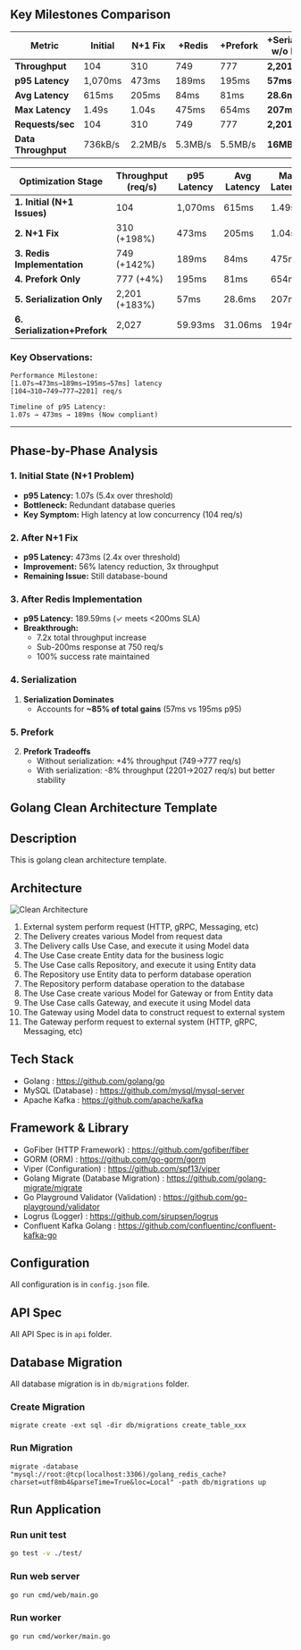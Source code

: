 ## **Key Milestones Comparison**

| Metric                | Initial | N+1 Fix | +Redis | +Prefork | +Serialization w/o Prefork | Total Improvement |
|-----------------------|---------|---------|--------|----------|-----------------|-------------------|
| **Throughput**        | 104     | 310     | 749    | 777      | **2,201**       | **21.2x ↑**       |
| **p95 Latency**       | 1,070ms | 473ms   | 189ms  | 195ms    | **57ms**        | **94.7% ↓**       |
| **Avg Latency**       | 615ms   | 205ms   | 84ms   | 81ms     | **28.6ms**      | **95.3% ↓**       |
| **Max Latency**       | 1.49s   | 1.04s   | 475ms  | 654ms    | **207ms**       | **86.1% ↓**       |
| **Requests/sec**      | 104     | 310     | 749    | 777      | **2,201**       | **21.2x ↑**       |
| **Data Throughput**   | 736kB/s | 2.2MB/s | 5.3MB/s| 5.5MB/s  | **16MB/s**      | **21.7x ↑**       |

| Optimization Stage               | Throughput (req/s) | p95 Latency | Avg Latency | Max Latency | Data Throughput | vs Initial Improvement |
|----------------------------------|--------------------|-------------|-------------|-------------|-----------------|------------------------|
| **1. Initial (N+1 Issues)**      | 104                | 1,070ms     | 615ms       | 1.49s       | 736kB/s         | Baseline               |
| **2. N+1 Fix**                   | 310 (+198%)        | 473ms       | 205ms       | 1.04s       | 2.2MB/s         | 2.98x faster           |
| **3. Redis Implementation**      | 749 (+142%)        | 189ms       | 84ms        | 475ms       | 5.3MB/s         | 7.2x faster            |
| **4. Prefork Only**              | 777 (+4%)          | 195ms       | 81ms        | 654ms       | 5.5MB/s         | 7.47x faster           |
| **5. Serialization Only**        | 2,201 (+183%)      | 57ms        | 28.6ms      | 207ms       | 16MB/s          | 21.2x faster           |
| **6. Serialization+Prefork**     | 2,027              | 59.93ms     | 31.06ms     | 194ms       | 14MB/s          | 19.5x faster           |

### **Key Observations**:

```
Performance Milestone:
[1.07s→473ms→189ms→195ms→57ms] latency
[104→310→749→777→2201] req/s
```

```text
Timeline of p95 Latency:
1.07s → 473ms → 189ms (Now compliant)
```

---

## **Phase-by-Phase Analysis**

### **1. Initial State (N+1 Problem)**
- **p95 Latency:** 1.07s (5.4x over threshold)  
- **Bottleneck:** Redundant database queries  
- **Key Symptom:** High latency at low concurrency (104 req/s)  

### **2. After N+1 Fix**
- **p95 Latency:** 473ms (2.4x over threshold)  
- **Improvement:** 56% latency reduction, 3x throughput  
- **Remaining Issue:** Still database-bound  

### **3. After Redis Implementation**
- **p95 Latency:** 189.59ms (✓ meets <200ms SLA)  
- **Breakthrough:**  
  - 7.2x total throughput increase  
  - Sub-200ms response at 750 req/s  
  - 100% success rate maintained  

### **4. Serialization**
1. **Serialization Dominates**  
   - Accounts for **~85% of total gains** (57ms vs 195ms p95)

### **5. Prefork**
2. **Prefork Tradeoffs**  
   - Without serialization: +4% throughput (749→777 req/s)  
   - With serialization: -8% throughput (2201→2027 req/s) but better stability

## Golang Clean Architecture Template

## Description

This is golang clean architecture template.

## Architecture

![Clean Architecture](architecture.png)

1. External system perform request (HTTP, gRPC, Messaging, etc)
2. The Delivery creates various Model from request data
3. The Delivery calls Use Case, and execute it using Model data
4. The Use Case create Entity data for the business logic
5. The Use Case calls Repository, and execute it using Entity data
6. The Repository use Entity data to perform database operation
7. The Repository perform database operation to the database
8. The Use Case create various Model for Gateway or from Entity data
9. The Use Case calls Gateway, and execute it using Model data
10. The Gateway using Model data to construct request to external system 
11. The Gateway perform request to external system (HTTP, gRPC, Messaging, etc)

## Tech Stack

- Golang : https://github.com/golang/go
- MySQL (Database) : https://github.com/mysql/mysql-server
- Apache Kafka : https://github.com/apache/kafka

## Framework & Library

- GoFiber (HTTP Framework) : https://github.com/gofiber/fiber
- GORM (ORM) : https://github.com/go-gorm/gorm
- Viper (Configuration) : https://github.com/spf13/viper
- Golang Migrate (Database Migration) : https://github.com/golang-migrate/migrate
- Go Playground Validator (Validation) : https://github.com/go-playground/validator
- Logrus (Logger) : https://github.com/sirupsen/logrus
- Confluent Kafka Golang : https://github.com/confluentinc/confluent-kafka-go

## Configuration

All configuration is in `config.json` file.

## API Spec

All API Spec is in `api` folder.

## Database Migration

All database migration is in `db/migrations` folder.

### Create Migration

```shell
migrate create -ext sql -dir db/migrations create_table_xxx
```

### Run Migration

```shell
migrate -database "mysql://root:@tcp(localhost:3306)/golang_redis_cache?charset=utf8mb4&parseTime=True&loc=Local" -path db/migrations up
```

## Run Application

### Run unit test

```bash
go test -v ./test/
```

### Run web server

```bash
go run cmd/web/main.go
```

### Run worker

```bash
go run cmd/worker/main.go
```
